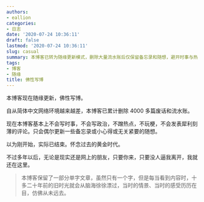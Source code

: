 ```yaml
---
authors:
- eallion
categories:
- 日志
date: '2020-07-24 10:36:11'
draft: false
lastmod: '2020-07-24 10:36:11'
slug: casual
summary: 本博客已转为随缘更新模式，删除大量流水账后仅保留备忘录和随想，避开时事与热点。怀念网络黄金时代，但承诺会坚守这片空间。单字文章承载着二十年前的记忆碎片，时光仿佛从未流逝。
tags:
- 博客
- 随缘
title: 佛性写博
---
```

本博客现在随缘更新，佛性写博。

自从简体中文网络环境越来越差，本博客已累计删除 4000 多篇废话和流水账。

现在本博客基本上不会写时事，不会写政治，不蹭热点，不玩梗，不会发表犀利刻薄的评论。只会偶尔更新一些备忘录或小心得或无关紧要的随想。

以为刚开始，实际已结束。怀念过去的黄金时代。

不过多年以后，无论是现实还是网上的朋友，只要你来，只要没人逼我离开，我就还在这里。

> 本博客保留了一部分单字文章，虽然只有一个字，但是每当看到内容时，十多二十年前的旧时光就会从脑海徐徐漂过，当时的情景、当时的感受历历在目，仿佛从未远去。
